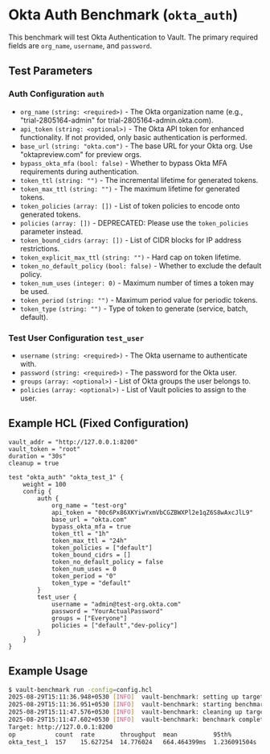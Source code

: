 # Okta Auth Benchmark (`okta_auth`)

This benchmark will test Okta Authentication to Vault. The primary required fields are `org_name`, `username`, and `password`.

## Test Parameters

### Auth Configuration `auth`

- `org_name` `(string: <required>)` - The Okta organization name (e.g., "trial-2805164-admin" for trial-2805164-admin.okta.com).
- `api_token` `(string: <optional>)` - The Okta API token for enhanced functionality. If not provided, only basic authentication is performed.
- `base_url` `(string: "okta.com")` - The base URL for your Okta org. Use "oktapreview.com" for preview orgs.
- `bypass_okta_mfa` `(bool: false)` - Whether to bypass Okta MFA requirements during authentication.
- `token_ttl` `(string: "")` - The incremental lifetime for generated tokens.
- `token_max_ttl` `(string: "")` - The maximum lifetime for generated tokens.
- `token_policies` `(array: [])` - List of token policies to encode onto generated tokens.
- `policies` `(array: [])` - DEPRECATED: Please use the `token_policies` parameter instead.
- `token_bound_cidrs` `(array: [])` - List of CIDR blocks for IP address restrictions.
- `token_explicit_max_ttl` `(string: "")` - Hard cap on token lifetime.
- `token_no_default_policy` `(bool: false)` - Whether to exclude the default policy.
- `token_num_uses` `(integer: 0)` - Maximum number of times a token may be used.
- `token_period` `(string: "")` - Maximum period value for periodic tokens.
- `token_type` `(string: "")` - Type of token to generate (service, batch, default).

### Test User Configuration `test_user`

- `username` `(string: <required>)` - The Okta username to authenticate with.
- `password` `(string: <required>)` - The password for the Okta user.
- `groups` `(array: <optional>)` - List of Okta groups the user belongs to.
- `policies` `(array: <optional>)` - List of Vault policies to assign to the user.

## Example HCL (Fixed Configuration)

```hcl
vault_addr = "http://127.0.0.1:8200"
vault_token = "root"
duration = "30s"
cleanup = true

test "okta_auth" "okta_test_1" {
    weight = 100
    config {
        auth {
            org_name = "test-org"
            api_token = "00c6Px86XKYiwYxmVbCGZBWXPl2e1qZ6S8wAxcJlL9"
            base_url = "okta.com"
            bypass_okta_mfa = true
            token_ttl = "1h"
            token_max_ttl = "24h"
            token_policies = ["default"]
            token_bound_cidrs = []
            token_no_default_policy = false
            token_num_uses = 0
            token_period = "0"
            token_type = "default"
        }
        test_user {
            username = "admin@test-org.okta.com"
            password = "YourActualPassword"
            groups = ["Everyone"]
            policies = ["default","dev-policy"]
        }
    }
}
```
## Example Usage
```bash
$ vault-benchmark run -config=config.hcl
2025-08-29T15:11:36.948+0530 [INFO]  vault-benchmark: setting up targets
2025-08-29T15:11:36.951+0530 [INFO]  vault-benchmark: starting benchmarks: duration=10s
2025-08-29T15:11:47.576+0530 [INFO]  vault-benchmark: cleaning up targets
2025-08-29T15:11:47.602+0530 [INFO]  vault-benchmark: benchmark complete
Target: http://127.0.0.1:8200
op           count  rate       throughput  mean          95th%         99th%         successRatio
okta_test_1  157    15.627254  14.776024   664.464399ms  1.236091504s  1.422604122s  100.00%
```


